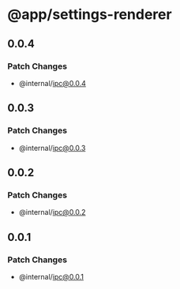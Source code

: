# @app/settings-renderer

## 0.0.4

### Patch Changes

- @internal/ipc@0.0.4

## 0.0.3

### Patch Changes

- @internal/ipc@0.0.3

## 0.0.2

### Patch Changes

- @internal/ipc@0.0.2

## 0.0.1

### Patch Changes

- @internal/ipc@0.0.1
